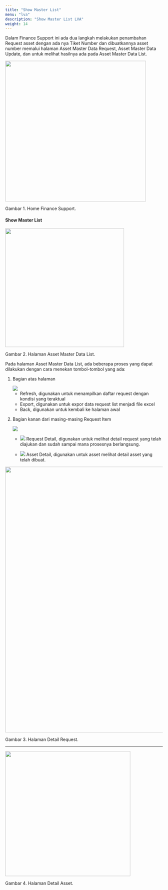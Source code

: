 ```yaml
---
title: "Show Master List"
menu: "lva"
description: "Show Master List LVA"
weight: 14
---
```


Dalam Finance Support ini ada dua langkah melakukan penambahan Request asset dengan ada nya Tiket Number dan dibuatkannya asset number memalui halaman Asset Master Data Request, Asset Master Data Update, dan untuk melihat hasilnya ada pada Asset Master Data List.

<div class="figure-caption">

<img src="/images/LVA/finance/homee.png" style="width:auto;height:450px;" >

Gambar 1. Home Finance Support.

</div> 

####  Show Master List

<div class="figure-caption">

<img src="/images/LVA/send/form.png" 
style="width:auto;height:380px;">

Gambar 2. Halaman Asset Master Data List.

</div> 

Pada halaman Asset Master Data List, ada beberapa proses yang dapat dilakukan dengan cara menekan tombol-tombol yang ada: 

1.	Bagian atas halaman

    <img class="img" src="/images/LVA/send/requeest.png">

    - Refresh, digunakan untuk menampilkan daftar request dengan kondisi yang teraktual
    - Export, digunakan untuk expor data request list menjadi file excel
    - Back, digunakan untuk kembali ke halaman awal

2.	Bagian kanan dari masing-masing Request Item

    <img src="/images/LVA/send/button1.png">

    - <img src="/images/LVA/send/detail.png"> Request Detail, digunakan untuk melihat detail request yang telah diajukan dan sudah sampai mana prosesnya berlangsung.

    - <img src="/images/LVA/send/details.png"> Asset Detail, digunakan untuk asset melihat detail asset yang telah dibuat.

<div class="figure-caption">

<img src="/images/LVA/finance/requestdetail.png" style="width:auto;height:850px;">

Gambar 3. Halaman Detail Request.

</div> 

<hr>

<div class="figure-caption">

<img src="/images/LVA/finance/assetdetail.png" style="width:auto;height:400px;">

Gambar 4. Halaman Detail Asset.

</div> 

